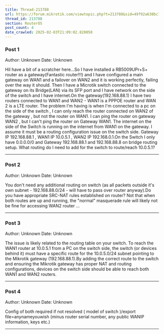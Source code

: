 ```yaml
---
title: Thread-213788
url: https://forum.mikrotik.com/viewtopic.php?t=213788&sid=49f92a630bc7970d8ca50523be880e8f
thread_id: 213788
section: RouterOS
post_count: 4
date_crawled: 2025-02-03T21:09:02.828050
---
```


### Post 1
Author: Unknown
Date: Unknown

HiI have a bit of a scratcher here...So I have installed a RB5009UPr+S+ router as a gateway(Fantastic router!!!) and I have configured a main gateway on WAN1 and a failover on WAN2 and it is working perfectly, failing over the way it should. Then I have  a Microtik switch connected to the gateway on its Bridge(LAN) via its SFP port and I have network on the side of the switch and I have internet.On the gateway(192.168.88.1) I have two routers connected to WAN1 and WAN2 - WAN1 is a PPPOE router and WAN 2 is a LTE router. The problem I'm having is when I'm connected to a pc on the side of the switch , I can only reach the router connected on WAN2 of the gateway , but not the router on WAN1. I can ping the router on gateway WAN2 , but I can't ping the router on Gateway WAN1. The internet on the side of the Switch is running on the internet from WAN1 on the gateway. I assume it must be a routing configuration issue on the switch side. Gateway IP 192.168.88.1 , WAN1 IP 10.0.5.1 , WAN2 IP 192.168.0.1.On the Switch I only have 0.0.0.0/0 and Gateway 192.168.88.1 and 192.168.88.8 on bridge routing setup. What routing do I need to add for the switch to route/reach 10.0.5.1?

---
### Post 2
Author: Unknown
Date: Unknown

You don't need any additional routing on switch (as all packets outside it's own subnet - 192.168.88.0/24 - will have to pass over router anyway).Do you have appropriate SRC-NAT rules established on router? Not that when both routes are up and running, the "normal" masquerade rule will likely not be fine for accessing WAN2 router ...

---
### Post 3
Author: Unknown
Date: Unknown

The issue is likely related to the routing table on your switch. To reach the WAN1 router at 10.0.5.1 from a PC on the switch side, the switch (or devices behind it) must have a specific route for the 10.0.5.0/24 subnet pointing to the Mikrotik gateway (192.168.88.1).By adding the correct route to the switch and ensuring the Mikrotik gateway has proper NAT and routing configurations, devices on the switch side should be able to reach both WAN1 and WAN2 routers.

---
### Post 4
Author: Unknown
Date: Unknown

Config of both required if not resolved   ( model of switch )/export file=anynameyouwish (minus router serial number, any public WANIP information, keys etc.)

---
